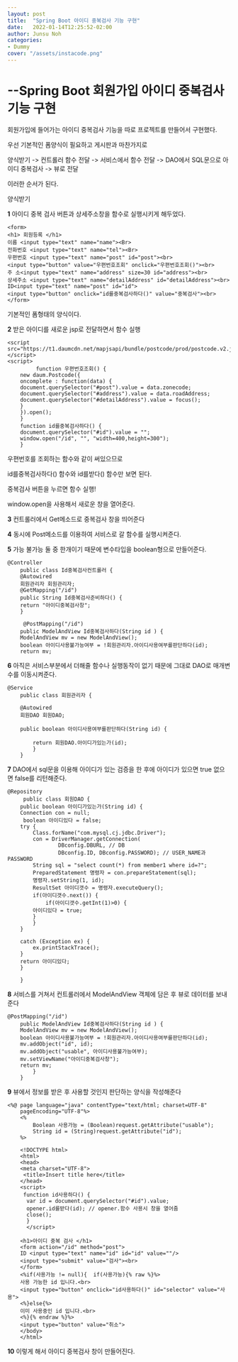 ```yaml
---
layout: post
title:  "Spring Boot 아이디 중복검사 기능 구현"
date:   2022-01-14T12:25:52-02:00
author: Junsu Noh
categories:
- Dummy
cover: "/assets/instacode.png"
---
```

--Spring Boot 회원가입 아이디 중복검사 기능 구현
================================================

회원가입에 들어가는 아이디 중복검사 기능을 따로 프로젝트를 만들어서 구현했다.

우선 기본적인 폼양식이 필요하고 게시판과 마찬가지로

양식받기 -> 컨트롤러 함수 전달 -> 서비스에서 함수 전달 -> DAO에서 SQL문으로 아이디 중복검사 -> 뷰로 전달

이러한 순서가 된다.

양식받기

**1** 아이디 중복 검사 버튼과 상세주소창을 함수로 실행시키게 해두었다.



```
<form>
<h1> 회원등록 </h1>
이름 <input type="text" name="name"><Br>
전화번호 <input type="text" name="tel"><Br>
우편번호 <input type="text" name="post" id="post"><br>
<input type="button" value="우편번호조회" onclick="우편번호조회()"><br>
주 소<input type="text" name="address" size=30 id="address"><br>
상세주소 <input type="text" name="detailAddress" id="detailAddress"><br>
ID<input type="text" name="post" id="id">
<input type="button" onclick="id를중복검사하다()" value="중복검사"><br></form>
```

기본적인 폼형태의 양식이다.

**2** 받은 아이디를 새로운 jsp로 전달하면서 함수 실행

```
<script src="https://t1.daumcdn.net/mapjsapi/bundle/postcode/prod/postcode.v2.js">
</script>
<script>
      	 function 우편번호조회() {
	new daum.Postcode({
	oncomplete : function(data) {
	document.querySelector("#post").value = data.zonecode;
	document.querySelector("#address").value = data.roadAddress;
	document.querySelector("#detailAddress").value = focus();
	}
	}).open();
	}
	function id를중복검사하다() {
	document.querySelector("#id").value = "";
	window.open("/id", "", "width=400,height=300");
	}
```




우편번호를 조회하는 함수와 같이 써있으므로

id를중복검사하다() 함수와 id를받다() 함수만 보면 된다.

중복검사 버튼을 누르면 함수 실행!

window.open을 사용해서 새로운 창을 열어준다.

**3** 컨트롤러에서 Get메소드로 중복검사 창을 띄어준다

**4** 동시에 Post메소드를 이용하여 서비스로 갈 함수를 실행시켜준다.

**5** 가능 불가능 둘 중 한개이기 때문에 변수타입을 boolean형으로 만들어준다.

```
@Controller
	public class Id중복검사컨트롤러 {
	@Autowired
	회원관리자 회원관리자;
	@GetMapping("/id")
	public String Id중복검사준비하다() {
	return "아이디중복검사창";
	}

 	 @PostMapping("/id")
	public ModelAndView Id중복검사하다(String id ) {
	ModelAndView mv = new ModelAndView();
	boolean 아이디사용불가능여부 = !회원관리자.아이디사용여부를판단하다(id);
	return mv;
```



**6** 아직은 서비스부분에서 더해줄 함수나 실행동작이 없기 때문에 그대로 DAO로 매개변수를 이동시켜준다.

```
@Service
	public class 회원관리자 {

	@Autowired
	회원DAO 회원DAO;

	public boolean 아이디사용여부를판단하다(String id) {

		return 회원DAO.아이디가있는가(id);
		}
	}
```

**7** DAO에서 sql문을 이용해 아이디가 있는 검증을 한 후에 아이디가 있으면 true 없으면 false를 리턴해준다.

```
@Repository
	 public class 회원DAO {
 	public boolean 아이디가있는가(String id) {
 	Connection con = null;
	 boolean 아이디있다 = false;
	try {
		Class.forName("com.mysql.cj.jdbc.Driver");
		con = DriverManager.getConnection(
				DBconfig.DBURL, // DB
				DBconfig.ID, DBconfig.PASSWORD); // USER_NAME과 PASSWORD
		String sql = "select count(*) from member1 where id=?";
		PreparedStatement 명령자 = con.prepareStatement(sql);
		명령자.setString(1, id);
		ResultSet 아이디갯수 = 명령자.executeQuery();
		if(아이디갯수.next()) {
			if(아이디갯수.getInt(1)>0) {
		아이디있다 = true;
		}
		}
	}

	catch (Exception ex) {
		ex.printStackTrace();
	}
	return 아이디있다;
	}

	}
```

**8** 서비스를 거쳐서 컨트롤러에서 ModelAndView 객체에 담은 후 뷰로 데이터를 보내준다

```
@PostMapping("/id")
	public ModelAndView Id중복검사하다(String id ) {
	ModelAndView mv = new ModelAndView();
	boolean 아이디사용불가능여부 = !회원관리자.아이디사용여부를판단하다(id);
	mv.addObject("id", id);
	mv.addObject("usable", 아이디사용불가능여부);
	mv.setViewName("아이디중복검사창");
	return mv;
		}
	}
```

**9** 뷰에서 정보를 받은 후 사용할 것인지 판단하는 양식을 작성해준다

```
<%@ page language="java" contentType="text/html; charset=UTF-8"
	pageEncoding="UTF-8"%>
	<%
		Boolean 사용가능 = (Boolean)request.getAttribute("usable");
		String id = (String)request.getAttribute("id");
	%>

	<!DOCTYPE html>
	<html>
 	<head>
	<meta charset="UTF-8">
	 <title>Insert title here</title>
 	</head>
 	<script>
 	 function id사용하다() {
	  var id = document.querySelector("#id").value;
	  opener.id를받다(id); // opener.함수 사용시 창을 열어줌
	  close();
	  }
	  </script>
```

```
	<h1>아이디 중복 검사 </h1>
	<form action="/id" method="post">
	ID <input type="text" name="id" id="id" value=""/>
	<input type="submit" value="검사"><br>
	</form>
	<%if(사용가능 != null){  if(사용가능){% raw %}%>
	사용 가능한 id 입니다.<br>
	<input type="button" onclick="id사용하다()" id="selector" value="사용">
	<%}else{%>
	이미 사용중인 id 입니다.<br>
	<%}{% endraw %}%>
	<input type="button" value="취소">
	</body>
	</html>
```

**10**  이렇게 해서 아이디 중복검사 창이 만들어진다.
